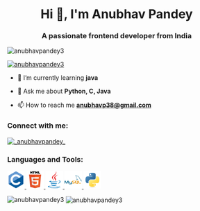 <h1 align="center">Hi 👋, I'm Anubhav Pandey</h1>
<h3 align="center">A passionate frontend developer from India</h3>

<p align="left"> <img src="https://komarev.com/ghpvc/?username=anubhavpandey3&label=Profile%20views&color=0e75b6&style=flat" alt="anubhavpandey3" /> </p>

<p align="left"> <a href="https://github.com/ryo-ma/github-profile-trophy"><img src="https://github-profile-trophy.vercel.app/?username=anubhavpandey3" alt="anubhavpandey3" /></a> </p>

- 🌱 I’m currently learning **java**

- 💬 Ask me about **Python, C, Java**

- 📫 How to reach me **anubhavp38@gmail.com**

<h3 align="left">Connect with me:</h3>
<p align="left">
<a href="https://instagram.com/_anubhavpandey_" target="blank"><img align="center" src="https://raw.githubusercontent.com/rahuldkjain/github-profile-readme-generator/master/src/images/icons/Social/instagram.svg" alt="_anubhavpandey_" height="30" width="40" /></a>
</p>

<h3 align="left">Languages and Tools:</h3>
<p align="left"> <a href="https://www.cprogramming.com/" target="_blank" rel="noreferrer"> <img src="https://raw.githubusercontent.com/devicons/devicon/master/icons/c/c-original.svg" alt="c" width="40" height="40"/> </a> <a href="https://www.w3.org/html/" target="_blank" rel="noreferrer"> <img src="https://raw.githubusercontent.com/devicons/devicon/master/icons/html5/html5-original-wordmark.svg" alt="html5" width="40" height="40"/> </a> <a href="https://www.java.com" target="_blank" rel="noreferrer"> <img src="https://raw.githubusercontent.com/devicons/devicon/master/icons/java/java-original.svg" alt="java" width="40" height="40"/> </a> <a href="https://www.mysql.com/" target="_blank" rel="noreferrer"> <img src="https://raw.githubusercontent.com/devicons/devicon/master/icons/mysql/mysql-original-wordmark.svg" alt="mysql" width="40" height="40"/> </a> <a href="https://www.python.org" target="_blank" rel="noreferrer"> <img src="https://raw.githubusercontent.com/devicons/devicon/master/icons/python/python-original.svg" alt="python" width="40" height="40"/> </a> </p>

<p><img align="left" src="https://github-readme-stats.vercel.app/api/top-langs?username=anubhavpandey3&show_icons=true&locale=en&layout=compact" alt="anubhavpandey3" /></p>

<p>&nbsp;<img align="center" src="https://github-readme-stats.vercel.app/api?username=anubhavpandey3&show_icons=true&locale=en" alt="anubhavpandey3" /></p>
